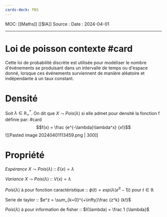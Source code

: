 ```yaml
---
cards-deck: PBS
---
```

MOC: [[Maths]] [[$IA]]
Source :
Date : 2024-04-01
***

# Loi de poisson contexte #card 
Cette loi de probabilité discrète est utilisée pour modéliser le nombre d'événements se produisant dans un intervalle de temps ou d'espace donné, lorsque ces événements surviennent de manière aléatoire et indépendante à un taux constant.

# Densité

Soit $\lambda \in \mathbb R_+^*$. On dit que $X \leadsto Pois(\lambda)$ si elle admet pour densité la fonction f définie par: #card
$$f(x) = \frac {e^{-\lambda}\lambda^x} {x!}$$
![[Pasted image 20240401113459.png | 300]]

# Propriété

*Espérance* $X\leadsto Pois(\lambda)$ :: $E(x) = \lambda$

*Variance* $X\leadsto Pois(\lambda)$ :: $V(x) = \lambda$

$Pois(\lambda)$ à pour fonction caractéristique :: $\phi(t) = exp(\lambda (e^{it} - 1))$ pour $t \in \mathbb R$  

Serie de taylor :: $e^z = \sum_{k=0}^{+\infty}\frac {z^k} {k!}$

$Pois(\lambda)$ à pour information de fisher :: $I(\lambda) =  \frac 1 {\lambda}$  
